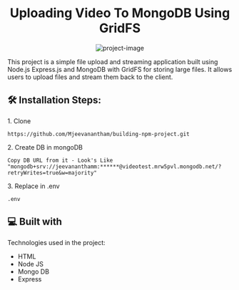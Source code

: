 <h1 align="center" id="title">Uploading Video To MongoDB Using GridFS</h1>

<p align="center"><img src="https://encrypted-tbn0.gstatic.com/images?q=tbn:ANd9GcQWD6gVixSwB5VZm7q-6uMqsr0RgnN8XmnIFA&amp;s" alt="project-image"></p>

<p id="description">This project is a simple file upload and streaming application built using Node.js Express.js and MongoDB with GridFS for storing large files. It allows users to upload files and stream them back to the client.</p>

<h2>🛠️ Installation Steps:</h2>

<p>1. Clone</p>

```
https://github.com/Mjeevanantham/building-npm-project.git
```

<p>2. Create DB in mongoDB</p>

```
Copy DB URL from it - Look's Like "mongodb+srv://jeevananthamm:******@videotest.mrw5pvl.mongodb.net/?retryWrites=true&w=majority"
```

<p>3. Replace in .env</p>

```
.env
```

  
  
<h2>💻 Built with</h2>

Technologies used in the project:

*   HTML
*   Node JS
*   Mongo DB
*   Express
